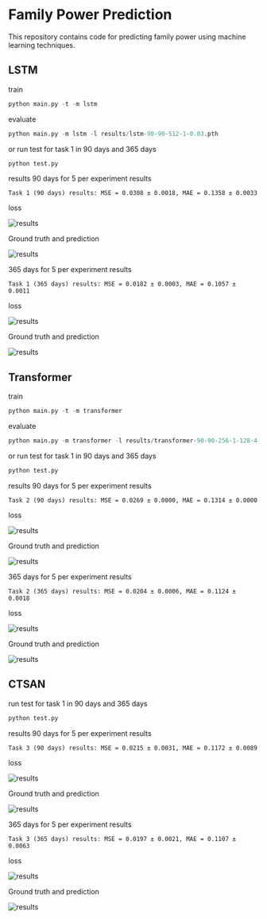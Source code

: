 # Family Power Prediction

This repository contains code for predicting family power using machine learning techniques.


## LSTM

train

```python
python main.py -t -m lstm
```

evaluate

```python
python main.py -m lstm -l results/lstm-90-90-512-1-0.03.pth
```

or run test for task 1 in 90 days and 365 days
```python
python test.py
```

results
90 days for 5 per experiment results

```text
Task 1 (90 days) results: MSE = 0.0308 ± 0.0018, MAE = 0.1358 ± 0.0033
```

loss

![results](results/lstm-90-90-512-1-loss.png)

Ground truth and prediction

![results](results/lstm-90-90-512-1-truth-prediction.png)


365 days for 5 per experiment results

```text
Task 1 (365 days) results: MSE = 0.0182 ± 0.0003, MAE = 0.1057 ± 0.0011
```

loss

![results](results/lstm-90-365-512-1-loss.png)

Ground truth and prediction

![results](results/lstm-90-365-512-1-truth-prediction.png)

## Transformer

train

```python
python main.py -t -m transformer
```

evaluate

```python
python main.py -m transformer -l results/transformer-90-90-256-1-128-4-0.029.pth
```

or run test for task 1 in 90 days and 365 days

```python
python test.py
```

results
90 days for 5 per experiment results

```text
Task 2 (90 days) results: MSE = 0.0269 ± 0.0000, MAE = 0.1314 ± 0.0000
```

loss

![results](results/transformer-90-90-256-1-128-4-loss.png)

Ground truth and prediction

![results](results/transformer-90-90-256-1-128-4-truth-prediction.png)



365 days for 5 per experiment results
```text
Task 2 (365 days) results: MSE = 0.0204 ± 0.0006, MAE = 0.1124 ± 0.0018
```

loss

![results](results/transformer-90-365-256-1-128-4-loss.png)

Ground truth and prediction

![results](results/transformer-90-365-256-1-128-4-truth-prediction.png)


## CTSAN

run test for task 1 in 90 days and 365 days

```python
python test.py
```

results
90 days for 5 per experiment results

```text
Task 3 (90 days) results: MSE = 0.0215 ± 0.0031, MAE = 0.1172 ± 0.0089
```

loss

![results](results/CTSAN-90-90-256-1-128-4-loss.png)

Ground truth and prediction

![results](results/CTSAN-90-90-256-1-128-4-truth-prediction.png)



365 days for 5 per experiment results
```text
Task 3 (365 days) results: MSE = 0.0197 ± 0.0021, MAE = 0.1107 ± 0.0063
```

loss

![results](results/CTSAN-90-365-256-1-128-4-loss.png)

Ground truth and prediction

![results](results/CTSAN-90-365-256-1-128-4-truth-prediction.png)
